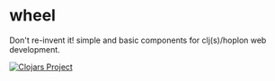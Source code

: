 # wheel
Don't re-invent it! simple and basic components for clj(s)/hoplon web development.

[![Clojars Project](https://img.shields.io/clojars/v/thedavidmeister/wheel.svg)](https://clojars.org/thedavidmeister/wheel)
